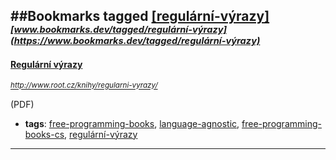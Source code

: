 ##Bookmarks tagged [[regulární-výrazy]](https://www.bookmarks.dev?q=[regulární-výrazy])
_<sup><sup>[www.bookmarks.dev/tagged/regulární-výrazy](https://www.bookmarks.dev/tagged/regulární-výrazy)</sup></sup>_
---
#### [Regulární výrazy](http://www.root.cz/knihy/regularni-vyrazy/)
_<sup>http://www.root.cz/knihy/regularni-vyrazy/</sup>_

(PDF)
* **tags**: [free-programming-books](../tagged/free-programming-books.md), [language-agnostic](../tagged/language-agnostic.md), [free-programming-books-cs](../tagged/free-programming-books-cs.md), [regulární-výrazy](../tagged/regulární-výrazy.md)
---
